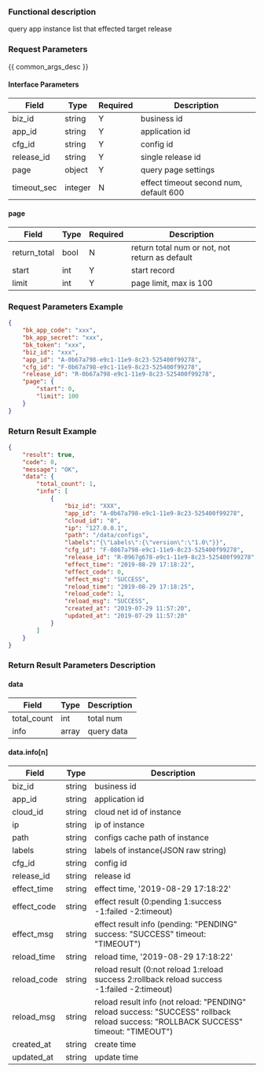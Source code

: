 ### Functional description

query app instance list that effected target release

### Request Parameters

{{ common_args_desc }}

#### Interface Parameters

| Field            | Type      | Required | Description |
|------------------|-----------|----------|-------------|
| biz_id           |  string   | Y        | business id   |
| app_id           |  string   | Y        | application id   |
| cfg_id           |  string   | Y        | config id   |
| release_id       |  string   | Y        | single release id |
| page             |  object   | Y        | query page settings |
| timeout_sec      |  integer  | N        | effect timeout second num, default 600 |

#### page

| Field        | Type   | Required | Description |
|--------------|--------|----------|-------------|
| return_total |  bool  | N        | return total num or not, not return as default |
| start        |  int   | Y        | start record |
| limit        |  int   | Y        | page limit, max is 100 |

### Request Parameters Example

```json
{
    "bk_app_code": "xxx",
    "bk_app_secret": "xxx",
    "bk_token": "xxx",
    "biz_id": "xxx",
    "app_id": "A-0b67a798-e9c1-11e9-8c23-525400f99278",
    "cfg_id": "F-0b67a798-e9c1-11e9-8c23-525400f99278",
    "release_id": "R-0b67a798-e9c1-11e9-8c23-525400f99278",
    "page": {
        "start": 0,
        "limit": 100
    }
}
```

### Return Result Example

```json
{
    "result": true,
    "code": 0,
    "message": "OK",
    "data": {
        "total_count": 1,
        "info": [
            {
                "biz_id": "XXX",
                "app_id": "A-0b67a798-e9c1-11e9-8c23-525400f99278",
                "cloud_id": "0",
                "ip": "127.0.0.1",
                "path": "/data/configs",
                "labels":"{\"Labels\":{\"version\":\"1.0\"}}",
                "cfg_id": "F-0867a798-e9c1-11e9-8c23-525400f99278",
                "release_id": "R-0967g678-e9c1-11e9-8c23-525400f99278",
                "effect_time": "2019-08-29 17:18:22",
                "effect_code": 0,
                "effect_msg": "SUCCESS",
                "reload_time": "2019-08-29 17:18:25",
                "reload_code": 1,
                "reload_msg": "SUCCESS",
                "created_at": "2019-07-29 11:57:20",
                "updated_at": "2019-07-29 11:57:20"
            }
        ]
    }
}
```

### Return Result Parameters Description

#### data

| Field       | Type      | Description |
|-------------|-----------|-------------|
| total_count | int       | total num |
| info        | array     | query data |

#### data.info[n]

| Field          | Type      | Description |
|----------------|-----------|-------------|
| biz_id         |  string   | business id  |
| app_id         |  string   | application id  |
| cloud_id       |  string   | cloud net id of instance |
| ip             |  string   | ip of instance |
| path           |  string   | configs cache path of instance |
| labels         |  string   | labels of instance(JSON raw string) |
| cfg_id         |  string   | config id |
| release_id     |  string   | release id |
| effect_time    |  string   | effect time, '2019-08-29 17:18:22' |
| effect_code    |  string   | effect result (0:pending 1:success  -1:failed  -2:timeout) |
| effect_msg     |  string   | effect result info (pending: "PENDING"  success: "SUCCESS"  timeout: "TIMEOUT") |
| reload_time    |  string   | reload time, '2019-08-29 17:18:22' |
| reload_code    |  string   | reload result (0:not reload  1:reload success  2:rollback reload success  -1:failed  -2:timeout) |
| reload_msg     |  string   | reload result info (not reload: "PENDING"  reload success: "SUCCESS"  rollback reload success: "ROLLBACK SUCCESS"  timeout: "TIMEOUT") |
| created_at     |  string   | create time |
| updated_at     |  string   | update time |
